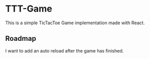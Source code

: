 # TTT-Game
This is a simple TicTacToe Game implementation made with React.

## Roadmap
I want to add an auto reload after the game has finished.

